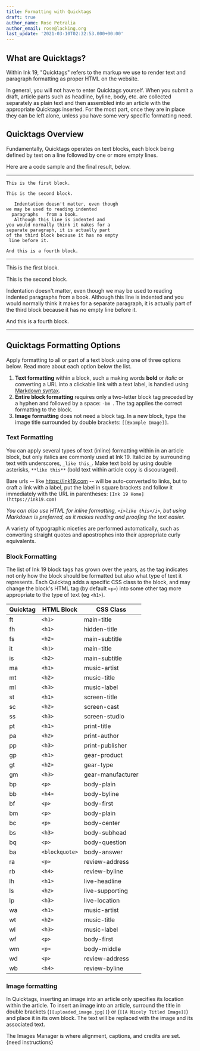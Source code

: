 ```yaml
---
title: Formatting with Quicktags
draft: true
author_name: Rose Petralia
author_email: rose@lacking.org
last_update: '2021-03-10T02:32:53.000+00:00'
---
```

## What are Quicktags?

Within Ink 19, "Quicktags" refers to the markup we use to render text and paragraph formatting as proper HTML on the website.

In general, you will not have to enter Quicktags yourself. When you submit a draft, article parts such as headline, byline, body, etc. are collected separately as plain text and then assembled into an article with the appropriate Quicktags inserted. For the most part, once they are in place they can be left alone, unless you have some very specific formatting need.

## Quicktags Overview

Fundamentally, Quicktags operates on text blocks, each block being defined by text on a line followed by one or more empty lines.
  
Here are a code sample and the final result, below.

---

```
This is the first block.

This is the second block.

   Indentation doesn't matter, even though
we may be used to reading indented
  paragraphs   from a book.
   Although this line is indented and
you would normally think it makes for a
separate paragraph, it is actually part
of the third block because it has no empty
 line before it.

And this is a fourth block.
```
---

This is the first block.

This is the second block.

   Indentation doesn't matter, even though
we may be used to reading indented
  paragraphs   from a book.
   Although this line is indented and
you would normally think it makes for a
separate paragraph, it is actually part
of the third block because it has no empty
 line before it.

And this is a fourth block.

---

## Quicktags Formatting Options

Apply formatting to all or part of a text block using one of three options below. Read more about each option below the list.

1. **Text formatting** within a block, such a making words **bold** or *italic* or converting a URL into a clickable link with a text label, is handled using [Markdown syntax](https://www.markdownguide.org/basic-syntax).  
2. **Entire block formatting** requires only a two-letter block tag preceded by a hyphen and followed by a space: `-bm `. The tag applies the correct formatting to the block.  
3. **Image formatting** does not need a block tag. In a new block, type the image title surrounded by double brackets: `[[Example Image]]`.  

### Text Formatting  

You can apply several types of text (inline) formatting within in an article block, but only italics are commonly used at Ink 19. Italicize by surrounding text with underscores, `_like this_`. Make text bold by using double asterisks, `**like this**`  (bold text within article copy is discouraged).

Bare urls -- like https://ink19.com -- will be auto-converted to links, but to craft a link with a label, put the label in square brackets and follow it immediately with the URL in parentheses: `[Ink 19 Home](https://ink19.com)`

*You can also use HTML for inline formatting, `<i>like this</i>`, but using Markdown is preferred, as it makes reading and proofing the text easier.*

A variety of typographic niceties are performed automatically, such as converting straight quotes and apostrophes into their appropriate curly equivalents.

### Block Formatting

The list of Ink 19 block tags has grown over the years, as the tag indicates not only how the block should be formatted but also what type of text it represents. Each Quicktag adds a specific CSS class to the block, and may change the block's HTML tag (by default `<p>`) into some other tag more appropriate to the type of text (eg `<h1>`).

|Quicktag|HTML Block    |CSS Class        |
|--------|--------------|-----------------|
|ft      |`<h1>`        |main-title       |
|fh      |`<h1>`        |hidden-title     |
|fs      |`<h2>`        |main-subtitle    |
|it      |`<h1>`        |main-title       |
|is      |`<h2>`        |main-subtitle    |
|ma      |`<h1>`        |music-artist     |
|mt      |`<h2>`        |music-title      |
|ml      |`<h3>`        |music-label      |
|st      |`<h1>`        |screen-title     |
|sc      |`<h2>`        |screen-cast      |
|ss      |`<h3>`        |screen-studio    |
|pt      |`<h1>`        |print-title      |
|pa      |`<h2>`        |print-author     |
|pp      |`<h3>`        |print-publisher  |
|gp      |`<h1>`        |gear-product     |
|gt      |`<h2>`        |gear-type        |
|gm      |`<h3>`        |gear-manufacturer|
|bp      |`<p>`         |body-plain       |
|bb      |`<h4>`        |body-byline      |
|bf      |`<p>`         |body-first       |
|bm      |`<p>`         |body-plain       |
|bc      |`<p>`         |body-center      |
|bs      |`<h3>`        |body-subhead     |
|bq      |`<p>`         |body-question    |
|ba      |`<blockquote>`|body-answer      |
|ra      |`<p>`         |review-address   |
|rb      |`<h4>`        |review-byline    |
|lh      |`<h1>`        |live-headline    |
|ls      |`<h2>`        |live-supporting  |
|lp      |`<h3>`        |live-location    |
|wa      |`<h1>`        |music-artist     |
|wt      |`<h2>`        |music-title      |
|wl      |`<h3>`        |music-label      |
|wf      |`<p>`         |body-first       |
|wm      |`<p>`         |body-middle      |
|wd      |`<p>`         |review-address   |
|wb      |`<h4>`        |review-byline    |

### Image formatting

In Quicktags, inserting an image into an article only specifies its location within the article. To insert an image into an article, surround the title in double brackets (`[[uploaded_image.jpg]]`) or (`[[A Nicely Titled Image]]`) and place it in its own block. The text will be replaced with the image and its associated text.

The Images Manager is where alignment, captions, and credits are set. {need instructions}
